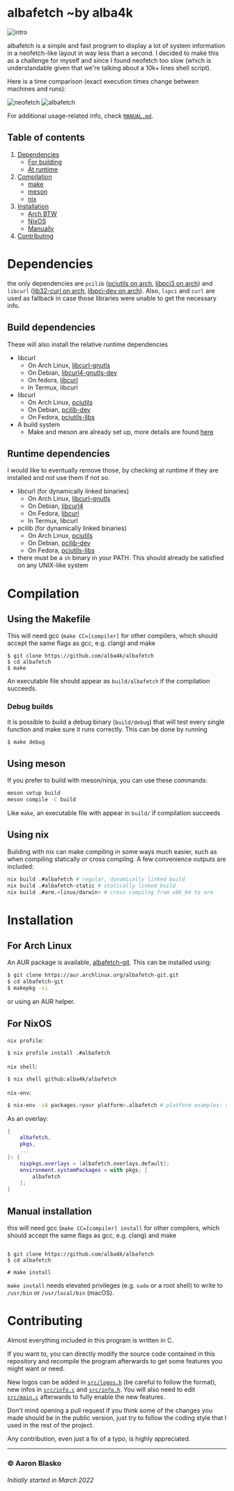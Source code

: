 # albafetch ~by alba4k

![intro](images/albafetch.png)

albafetch is a simple and fast program to display a lot of system information in a neofetch-like layout in way less than a second. I decided to make this as a challenge for myself and since I found neofetch too slow (which is understandable given that we're talking about a 10k+ lines shell script).

Here is a time comparison (exact execution times change between machines and runs):

![neofetch](images/time_neofetch.png)
![albafetch](images/time_albafetch.png)

For additional usage-related info, check [`MANUAL.md`](MANUAL.md).

## Table of contents
1. [Dependencies](#dependencies)
	* [For building](#build-dependencies)
	* [At runtime](#runtime-dependencies)
2. [Compilation](#compilation)
	* [make](#using-the-makefile)
	* [meson](#using-meson)
	* [nix](#using-nix)
3. [Installation](#installation)
	* [Arch BTW](#for-arch-linux)
	* [NixOS](#for-nixos)
	* [Manually](#manual-installation)
4. [Contributing](#contributing)
	


# Dependencies

the only dependencies are `pcilib` ([pciutils on arch](https://archlinux.org/packages/core/x86_64/pciutils), [libpci3 on arch](https://packages.debian.org/buster/libdevel/libpci3)) and `libcurl` ([lib32-curl on arch](https://archlinux.org/packages/core/x86_64/libcurl-gnutls), [libpci-dev on arch](https://packages.debian.org/buster/libdevel/libpci-dev)). Also, `lspci` and `curl` are used as fallback in case those libraries were unable to get the necessary info.

## Build dependencies
These will also install the relative runtime dependencies

* libcurl
	- On Arch Linux, [libcurl-gnutls](https://archlinux.org/packages/core/x86_64/libcurl-gnutls)
	- On Debian, [libcurl4-gnutls-dev](https://packages.debian.org/stretch/libcurl4-gnutls-dev)
	- On fedora, [libcurl](https://packages.fedoraproject.org/pkgs/curl/libcurl)
	- In Termux, libcurl
* libcurl
	- On Arch Linux, [pciutils](https://archlinux.org/packages/core/x86_64/pciutils)
	- On Debian, [pcilib-dev](https://packages.debian.org/buster/libpci-dev)
	- On Fedora, [pciutils-libs](https://packages.fedoraproject.org/pkgs/pciutils/pciutils-libs)
* A build system
	- Make and meson are already set up, more details are found [here](#compilation)

## Runtime dependencies
I would like to eventually remove those, by checking at runtime if they are installed and not use them if not so.

* libcurl (for dynamically linked binaries)
	- On Arch Linux, [libcurl-gnutls](https://archlinux.org/packages/core/x86_64/libcurl-gnutls)	
	- On Debian, [libcurl4](https://packages.debian.org/buster/libcurl4)
	- On Fedora, [libcurl](https://packages.fedoraproject.org/pkgs/curl/libcurl)
	- In Termux, libcurl
* pcilib (for dynamically linked binaries)
	- On Arch Linux, [pciutils](https://archlinux.org/packages/core/x86_64/pciutils)
	- On Debian, [pcilib-dev](https://packages.debian.org/buster/libpci3)
	- On Fedora, [pciutils-libs](https://packages.fedoraproject.org/pkgs/pciutils/pciutils-libs)
* there must be a `sh` binary in your PATH. This should already be satisfied on any UNIX-like system

# Compilation

## Using the Makefile

This will need gcc (`make CC=[compiler]` for other compilers, which should accept the same flags as gcc, e.g. clang) and make

```shell
$ git clone https://github.com/alba4k/albafetch
$ cd albafetch
$ make
```

An executable file should appear as `build/albafetch` if the compilation succeeds.

### Debug builds
It is possible to build a debug binary (`build/debug`) that will test every single function and make sure it runs correctly. This can be done by running

```sh
$ make debug
```

## Using meson

If you prefer to build with meson/ninja, you can use these commands:

```sh
meson setup build
meson compile -C build
```

Like `make`, an executable file with appear in `build/` if compilation succeeds

## Using nix

Building with nix can make compiling in some ways much easier, such as when compiling statically
or cross compilng. A few convenience outputs are included:

```sh
nix build .#albafetch # regular, dynamically linked build
nix build .#albafetch-static # statically linked build
nix build .#arm.<linux/darwin> # cross compilng from x86_64 to arm
```

# Installation

## For Arch Linux
An AUR package is available, [albafetch-git](https://aur.archlinux.org/packages/albafetch-git).
This can be installed using:
```sh
$ git clone https://aur.archlinux.org/albafetch-git.git
$ cd albafetch-git
$ makepkg -si
```
or using an AUR helper.

## For NixOS

`nix profile`:

```sh
$ nix profile install .#albafetch
```

`nix shell`:

```sh
$ nix shell github:alba4k/albafetch
```

`nix-env`:

```sh
$ nix-env -iA packages.<your platform>.albafetch # platform examples: x86_64-linux, aarch64-linux, aarch64-darwin
```

As an overlay:

```nix
{
	albafetch,
	pkgs,
	...
}: {
	nixpkgs.overlays = [albafetch.overlays.default];
	environment.systemPackages = with pkgs; [
		albafetch
	];
}
```

## Manual installation

this will need gcc (`make CC=[compiler] install` for other compilers, which should accept the same flags as gcc, e.g. clang) and make

```

$ git clone https://github.com/alba4k/albafetch
$ cd albafetch

# make install

```

`make install` needs elevated privileges (e.g. `sudo` or a root shell) to write to `/usr/bin` or `/usr/local/bin` (macOS).

# Contributing

Almost everything included in this program is written in C.

If you want to, you can directly modify the source code contained in this repository and recompile the program afterwards to get some features you might want or need.

New logos can be added in [`src/logos.h`](src/logos.h) (be careful to follow the format), new infos in [`src/info.c`](src/info.c) and [`src/info.h`](src/info.h). You will also need to edit [`src/main.c`](src/main.c) afterwards to fully enable the new features.

Don't mind opening a pull request if you think some of the changes you made should be in the public version, just try to follow the coding style that I used in the rest of the project.

Any contribution, even just a fix of a typo, is highly appreciated.

---

### © Aaron Blasko

###### Initially started in March 2022
